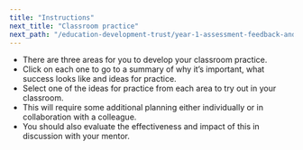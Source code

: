 ```yaml
---
title: "Instructions"
next_title: "Classroom practice"
next_path: "/education-development-trust/year-1-assessment-feedback-and-questioning/summer-week-6-ect-classroom-practice"
---
```


- There are three areas for you to develop your classroom practice.
- Click on each one to go to a summary of why it’s important, what success looks like and ideas for practice.
- Select one of the ideas for practice from each area to try out in your classroom.
- This will require some additional planning either individually or in collaboration with a colleague.
- You should also evaluate the effectiveness and impact of this in discussion with your mentor.
